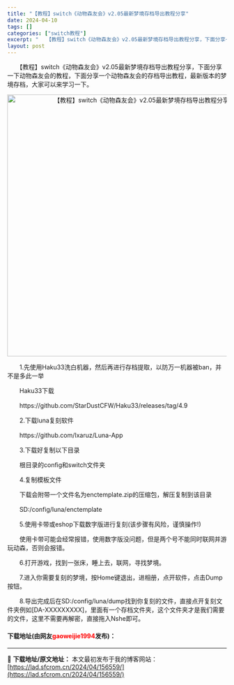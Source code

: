 ```yaml
---
title: "【教程】switch《动物森友会》v2.05最新梦境存档导出教程分享"
date: 2024-04-10
tags: []
categories: ["switch教程"]
excerpt: "　　【教程】switch《动物森友会》v2.05最新梦境存档导出教程分享，下面分享一下动物森友会的教程，下面分享一个动物森友会的存档导出教程，最新版本的梦境存档，大家可以来学习一下。 　　1.先使用Haku33洗白机器，然后再进行存档提取，以防万一机器被ban，并不是多此一举 　　Haku33下载 &hellip;"
layout: post
---
```


 <p>　　【教程】switch《动物森友会》v2.05最新梦境存档导出教程分享，下面分享一下动物森友会的教程，下面分享一个动物森友会的存档导出教程，最新版本的梦境存档，大家可以来学习一下。</p> <p align="center"><img align="" border="0" src="https://lad.sfcrom.cn/wp-content/uploads/2024/04/20240410_6616304b767ae.webp" width="600" alt="【教程】switch《动物森友会》v2.05最新梦境存档导出教程分享" /></p> <p>　　1.先使用Haku33洗白机器，然后再进行存档提取，以防万一机器被ban，并不是多此一举</p> <p>　　Haku33下载</p> <p>　　https://github.com/StarDustCFW/Haku33/releases/tag/4.9</p> <p>　　2.下载luna复刻软件</p> <p>　　https://github.com/Ixaruz/Luna-App</p> <p>　　3.下载好复制以下目录</p> <p>　　根目录的config和switch文件夹</p> <p>　　4.复制模板文件</p> <p>　　下载会附带一个文件名为enctemplate.zip的压缩包，解压复制到该目录</p> <p>　　SD:/config/luna/enctemplate</p> <p>　　5.使用卡带或eshop下载数字版进行复刻(该步骤有风险，谨慎操作!)</p> <p>　　使用卡带可能会经常报错，使用数字版没问题，但是两个号不能同时联网并游玩动森，否则会报错。</p> <p>　　6.打开游戏，找到一张床，睡上去，联网，寻找梦境。</p> <p>　　7.进入你需要复刻的梦境，按Home键退出，进相册，点开软件，点击Dump按钮。</p> <p>　　8.导出完成后在SD:/config/luna/dump找到你复刻的文件，直接点开复刻文件夹例如[DA-XXXXXXXXX]，里面有一个存档文件夹，这个文件夹才是我们需要的文件，这里不需要再解密，直接拖入Nshe即可。</p> <p><h4>下载地址(由网友<font color="red">gaoweijie1994</font>发布)：</h4></p> 

---
📖 **下载地址/原文地址：** 本文最初发布于我的博客网站：[https://lad.sfcrom.cn/2024/04/156559/](https://lad.sfcrom.cn/2024/04/156559/)

